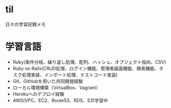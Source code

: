 # til
日々の学習記録メモ

# 学習言語
- Ruby(条件分岐、繰り返し処理、配列、ハッシュ、オブジェクト指向、CSV)
- Ruby on Rails(CRUD処理、ログイン機能、管理者画面機能、検索機能、タスク処理実装、インポート処理、テストコード実装)
- Git、GitHubを用いた共同開発経験
- ローカル環境構築（VirtualBox、Vagrant）
- Herokuへのデプロイ経験
- AWS(VPC、EC2、Route53、RDS、S3)学習中
